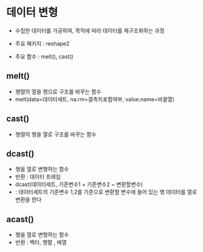 # 데이터 변형
- 수집한 데이터를 가공하여, 목적에 따라 데이터를 재구조화하는 과정

- 주요 패키지 : reshape2
- 주요 함수 : melt(), cast()


## melt()
- 행렬의 열을 행으로 구조를 바꾸는 함수
- melt(data=데이터세트, na.rm=결측치포함여부, value.name=바꿀열)



## cast()
- 행렬의 행을 열로 구조를 바꾸는 함수

## dcast()
- 행을 열로 변형하는 함수
- 반환 : 데이터 프레임
- dcast(데이터세트, 기준변수1 + 기준변수2 ~ 변환할변수)
- : 데이터세트의 기준변수 1,2를 기준으로 변환할 변수에 들어 있는 행 데이터를 열로 변환을 한다

## acast()
- 행을 열로 변형하는 함수
- 반환 : 벡터, 행렬 , 배열